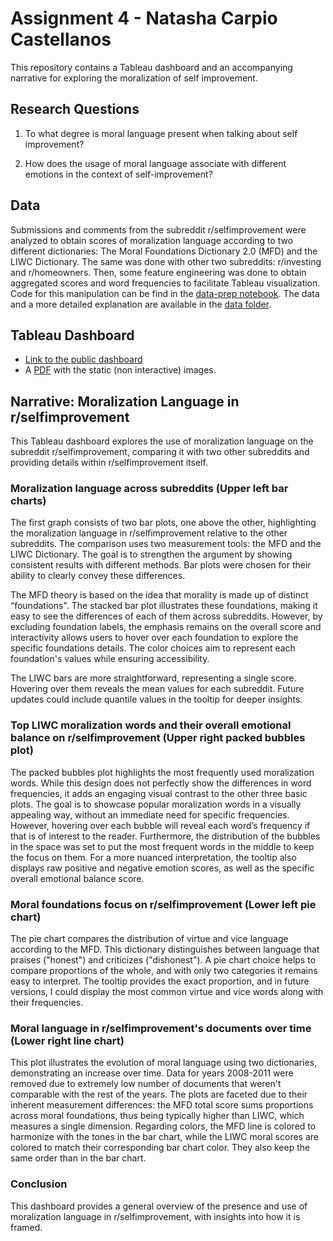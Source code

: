 # Assignment 4 - Natasha Carpio Castellanos

This repository contains a Tableau dashboard and an accompanying narrative for exploring the moralization of self improvement.

## Research Questions

1) To what degree is moral language present when talking about self improvement?

2) How does the usage of moral language associate with different emotions in the context of self-improvement?

## Data

Submissions and comments from the subreddit r/selfimprovement were analyzed to obtain scores of moralization language according to two different dictionaries: The Moral Foundations Dictionary 2.0 (MFD) and the LIWC Dictionary. The same was done with other two subreddits: r/investing and r/homeowners. Then, some feature engineering was done to obtain aggregated scores and word frequencies to facilitate Tableau visualization. Code for this manipulation can be find in the [data-prep notebook](data-prep.ipynb). The data and a more detailed explanation are available in the [data folder](data).

## Tableau Dashboard
* [Link to the public dashboard](https://public.tableau.com/app/profile/natasha.carpio.castellanos/viz/TableauMoralizationofSelfImprovement/Dashboard1?publish=yes)
* A [PDF](PDFTableau.pdf) with the static (non interactive) images.

## Narrative: Moralization Language in r/selfimprovement

This Tableau dashboard explores the use of moralization language on the subreddit r/selfimprovement, comparing it with two other subreddits and providing details within r/selfimprovement itself.

### Moralization language across subreddits (Upper left bar charts)

The first graph consists of two bar plots, one above the other, highlighting the moralization language in r/selfimprovement relative to the other subreddits. The comparison uses two measurement tools: the MFD and the LIWC Dictionary. The goal is to strengthen the argument by showing consistent results with different methods. Bar plots were chosen for their ability to clearly convey these differences.

The MFD theory is based on the idea that morality is made up of distinct “foundations". The stacked bar plot illustrates these foundations, making it easy to see the differences of each of them across subreddits. However, by excluding foundation labels, the emphasis remains on the overall score and interactivity allows users to hover over each foundation to explore the specific foundations details. The color choices aim to represent each foundation's values while ensuring accessibility.

The LIWC bars are more straightforward, representing a single score. Hovering over them reveals the mean values for each subreddit. Future updates could include quantile values in the tooltip for deeper insights.

### Top LIWC moralization words  and their overall emotional balance on r/selfimprovement (Upper right packed bubbles plot)
The packed bubbles plot highlights the most frequently used moralization words. While this design does not perfectly show the differences in word frequencies, it adds an engaging visual contrast to the other three basic plots. The goal is to showcase popular moralization words in a visually appealing way, without an immediate need for specific frequencies. However, hovering over each bubble will reveal each word’s frequency if that is of interest to the reader. Furthermore, the distribution of the bubbles in the space was set to put the most frequent words in the middle to keep the focus on them. For a more nuanced interpretation, the tooltip also displays raw positive and negative emotion scores, as well as the specific overall emotional balance score.

### Moral foundations focus on r/selfimprovement (Lower left pie chart)
The pie chart compares the distribution of virtue and vice language according to the MFD. This dictionary distinguishes between language that praises ("honest") and criticizes ("dishonest"). A pie chart choice helps to compare proportions of the whole, and with only two categories it remains easy to interpret. The tooltip provides the exact proportion, and in future versions, I could display the most common virtue and vice words along with their frequencies.

### Moral language in r/selfimprovement's documents over time (Lower right line chart)
This plot illustrates the evolution of moral language using two dictionaries, demonstrating an increase over time. Data for years 2008-2011 were removed due to extremely low number of documents that weren't comparable with the rest of the years. The plots are faceted due to their inherent measurement differences: the MFD total score sums proportions across moral foundations, thus being typically higher than LIWC, which measures a single dimension. Regarding colors, the MFD line is colored to harmonize with the tones in the bar chart, while the LIWC moral scores are colored to match their corresponding bar chart color. They also keep the same order than in the bar chart.

### Conclusion
This dashboard provides a general overview of the presence and use of moralization language in r/selfimprovement, with insights into how it is framed.
